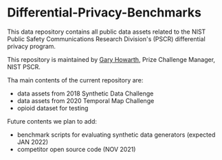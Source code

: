 # Differential-Privacy-Benchmarks 

This data repository contains all public data assets related to the NIST Public Safety Communications Research Division's (PSCR) differential privacy program. 

This repository is maintained by [Gary Howarth](mailto:gary.howarth@nist.gov), Prize Challenge Manager, NIST PSCR.  

Tha main contents of the current repository are: 
- data assets from 2018 Synthetic Data Challenge
- data assets from 2020 Temporal Map Challenge
- opioid dataset for testing

Future contents we plan to add: 
- benchmark scripts for evaluating synthetic data generators (expected JAN 2022)
- competitor open source code (NOV 2021) 

